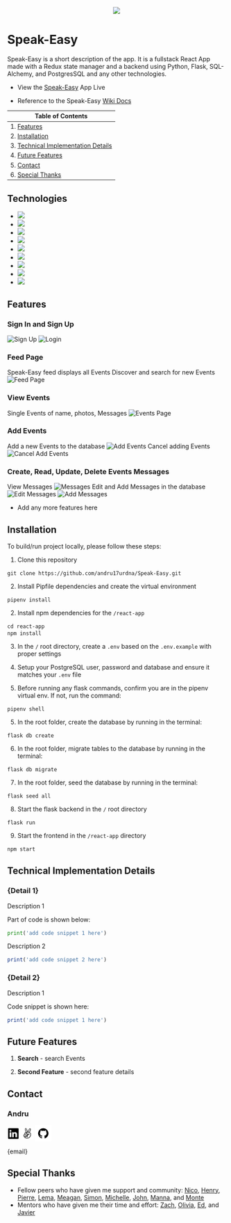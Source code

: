<p align='center'>
  <img src='./react-app/src/assets/images/logo.png' height='200px'>
</p>

# Speak-Easy
Speak-Easy is a short description of the app. It is a fullstack React App made with a Redux state manager and a backend using Python, Flask, SQL-Alchemy, and PostgresSQL and any other technologies.

* View the <a href='https://Speak-Easy-app.herokuapp.com/'>Speak-Easy</a> App Live

* Reference to the Speak-Easy <a href='https://www.github.com/andru17urdna/Speak_Easy/wiki'>Wiki Docs</a>

| Table of Contents |
| ----------------- |
| 1. [Features](#features) |
| 2. [Installation](#installation) |
| 3. [Technical Implementation Details](#technical-implementation-details) |
| 4. [Future Features](#future-features) |
| 5. [Contact](#contact) |
| 6. [Special Thanks](#special-thanks) |


## Technologies
* <a href="https://developer.mozilla.org/en-US/docs/Web/JavaScript"><img src="https://img.shields.io/badge/-JavaScript-F7DF1E?logo=JavaScript&logoColor=333333" /></a>
* <a href="https://www.postgresql.org/"><img src="https://img.shields.io/badge/-PostgreSQL-336791?logo=PostgreSQL&logoColor=white" /></a>
* <a href="https://nodejs.org/"><img src="https://img.shields.io/badge/Node.js-43853D?style=flat&logo=node.js&logoColor=white"></a>
* <a href="https://reactjs.org/"><img src="https://img.shields.io/badge/react-%2320232a.svg?style=flat&logo=react&logoColor=%2361DAFB"></a>
* <a href="https://redux.js.org/"><img src="https://img.shields.io/badge/redux-%23593d88.svg?style=flat&logo=redux&logoColor=white"></a>
* <a href="https://developer.mozilla.org/en-US/docs/Web/CSS"><img src="https://img.shields.io/badge/-CSS3-1572B6?logo=CSS3" /></a>
* <a href="https://www.python.org/"><img src="https://img.shields.io/badge/Python-3776AB?style=flat&logo=python&logoColor=white" /></a>
* <a href="https://flask.palletsprojects.com/"><img src="https://img.shields.io/badge/Flask-000000?style=flat&logo=flask&logoColor=white" /></a>
* <a href="https://www.heroku.com/home"><img src="https://img.shields.io/badge/Heroku-430098?style=flat&logo=heroku&logoColor=white" /></a>


## Features

### Sign In and Sign Up
![Sign Up](./readme-assets/images/signup.jpg)
![Login](./readme-assets/images/login.jpg)

### Feed Page
Speak-Easy feed displays all Events
Discover and search for new Events
![Feed Page](./readme-assets/images/feed.jpg)

### View Events
Single Events of name, photos, Messages
![Events Page](./readme-assets/images/Events-page.jpg)

### Add Events
Add a new Events to the database
![Add Events](./readme-assets/images/Events-add.jpg)
Cancel adding Events
![Cancel Add Events](./readme-assets/images/Events-add-cancel.jpg)

### Create, Read, Update, Delete Events Messages
View Messages
![Messages](./readme-assets/images/Messages.png)
Edit and Add Messages in the database
![Edit Messages](./readme-assets/images/Messages-edit.png)
![Add Messages](./readme-assets/images/Messages-add.png)

* Add any more features here

## Installation
To build/run project locally, please follow these steps:

1. Clone this repository

```shell
git clone https://github.com/andru17urdna/Speak-Easy.git
```

2. Install Pipfile dependencies and create the virtual environment
```shell
pipenv install
```

2. Install npm dependencies for the `/react-app`

```shell
cd react-app
npm install
```

3. In the `/` root directory, create a `.env` based on the `.env.example` with proper settings

4. Setup your PostgreSQL user, password and database and ensure it matches your `.env` file

5. Before running any flask commands, confirm you are in the pipenv virtual env. If not, run the command:
```shell
pipenv shell
```

5. In the root folder, create the database by running in the terminal:
```shell
flask db create
```

6. In the root folder, migrate tables to the database by running in the terminal:
```shell
flask db migrate
```

7. In the root folder, seed the database by running in the terminal:
```shell
flask seed all
```

8. Start the flask backend in the `/` root directory
```shell
flask run
```

9. Start the frontend in the `/react-app` directory

```javascript
npm start
```


## Technical Implementation Details

### {Detail 1}
Description 1

Part of code is shown below:

```python
print('add code snippet 1 here')
```

Description 2

```javascript
print('add code snippet 2 here')
```

### {Detail 2}
Description 1

Code snippet is shown here:

```javascript
print('add code snippet 1 here')
```


## Future Features

1. __Search__ - search Events

2. __Second Feature__ - second feature details


## Contact

### Andru
<a href="https://www.linkedin.com/in/{linkedin-handle}/"><img src="./readme-assets/logos/linkedin-logo.png" height="28" align="middle" /></a>
<a href="https://angel.co/u/{angel-list-handle}"><img src="./readme-assets/logos/angellist-logo.png" height="28" align="middle" /></a>
<a href="https://github.com/andru17urdna"><img src="./readme-assets/logos/github-logo.png" height="38" align="middle" /></a>

{email}


## Special Thanks
* Fellow peers who have given me support and community: [Nico](https://github.com/nicopierson), [Henry](https://github.com/hnrywltn), [Pierre](https://github.com/TheGuilbotine), [Lema](https://github.com/lemlooma), [Meagan](https://github.com/meagan13), [Simon](https://github.com/Simonvargas), [Michelle](https://github.com/michellekontoff),  [John](https://github.com/Jomix-13), [Manna](https://github.com/makon57), and [Monte](https://github.com/theflaggship)
* Mentors who have given me their time and effort: [Zach](https://github.com/zdwatts), [Olivia](https://github.com/OByrnes), [Ed](https://github.com/edherm), and [Javier](https://github.com/javiermortiz)
